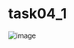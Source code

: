 # task04_1
![image](https://user-images.githubusercontent.com/90618288/138337421-6f31c931-cb79-4076-b928-a55a08ca3bb3.png)
